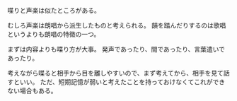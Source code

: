 喋りと声楽は似たところがある。

むしろ声楽は朗唱から派生したものと考えられる。
韻を踏んだりするのは歌唱というよりも朗唱の特徴の一つ。

まずは内容よりも喋り方が大事。
発声であったり、間であったり、言葉遣いであったり。

考えながら喋ると相手から目を離しやすいので、まず考えてから、相手を見て話すといい。
ただ、短期記憶が弱いと考えたことを持っておけなくてこれができない場合もある。
